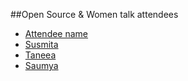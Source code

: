 ##Open Source & Women talk attendees

* [Attendee name](https://github.com/thelastjedi/osw-talk "github/twitter/facebook profile")
* [Susmita](https://github.com/hsusmita)
* [Taneea](https://github.com/TanSA05)
* [Saumya](https://github.com/Sam1301 "My profile")
